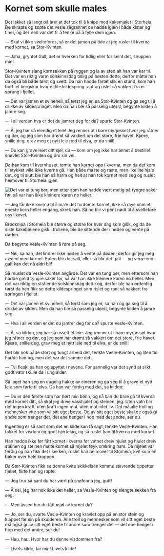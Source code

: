 # Kornet som skulle males

Det lakket så langt på året at det tok til å knipe med kakemjølet i Storheia. De skrapte og sopte det vesle sågrannet de hadde igjen i både kister og tiner, og dermed var det til å tenke på å fylle dem igjen.

— Skal vi ikke sveltefores, så er det jamen på tide at jeg rusler til kverna med kornet, sa Stor-Kvinten.

— Jaha, gryntet Gull, det er hverken for tidlig eller for seint det, snuppen min!

Stor-Kvinten slang kornsekken på ryggen og la av sted alt han var kar til. Det var en riktig varm solskinnsdag tidlig på høsten dette, derfor måtte han da også bli både tørst og svett. Da han hadde fartet slik en stund, kom han borti et bergskar hvor et lite kildespring rant og rislet så vakkert fra ei sprung i fjellet.

— Det var jamen et svinehell, så tørst jeg er, sa Stor-Kvinten og ga seg til å drikke av kildespringet. Men da han ble så passelig utørst, begynte kilden å jamre seg.

— I all verden hva er det du jamrer deg for da? spurte Stor-Kvinten.

— Å, jeg har så elendig et leie! Jeg renner ut i bare myrjøsset hvor jeg råtner og dør, og jeg som har drømt så vakkert om det store, frie havet. Kjære, snille deg, grav meg et nytt leie ned til elva, er du snill!

— Du kan grave leiet ditt sjøl, du — som om jeg ikke har annet å bestille! snøvlet Stor-Kvinten og dro sin vei.

Da han kom til kvernhuset, tømte han kornet opp i kverna, men da det kom til stykket ville ikke kverna gå. Han både maste og raste, men like lite hjalp det, og til slutt ble han så harm og heit at han tok kornet med seg og ruslet heimover til Storheia igjen.

![Det var ei tung bør, men etter som han hadde vært motig på tyngre saker før, så var han ikke kleinere karen no heller.](./tung-bør.png)

— Jeg får ikke kverna til å male det fordømte kornet, ikke så mye som et eneste korn heller engang, skrek han. Så no blir vi pent nødt til å sveltefore oss likevel.

Brødknipa i Storheia ble større og større for hver dag som gikk, og da de siste kakebleiene gikk i trollene, ble de sittende der i nøden og vente på døden.

Da begynte Vesle-Kvinten å røre på seg.

— Nei, sa han, det lindrer ikke nøden å vente på døden, derfor gir jeg meg avsted med kornet. Enten blir det salt, eller så blir det galt — og verre enn galt kan det nå aldri bli!

Så muslet da Vesle-Kvinten avgårde. Det var en tung bør, men ettersom han hadde greid tyngre saker før, så var han ikke kleinere karen no heller. Men det var riktig en strålende solskinnsdag dette og, derfor ble han ordentlig tørst da han fikk se dette kildespringet som rislet og rant så vakkert fra springen i fjellet.

— Det var jamen et svinehell, så tørst som jeg er, sa han og ga seg til å drikke av kilden. Men da han ble så passelig utørst, begynte kilden å jamre seg.

— Hva i all verden er det du jamrer deg for da? spurte Vesle-Kvinten.

— Å, sa kilden, jeg har så usselt et leie. Jeg renner ut i bare myrjøsset hvor jeg råtner og dør, og jeg som har drømt så vakkert om det store, frie havet. Kjære, snille deg, grav meg et nytt leie ned til elva, er du snill!

Det blir nok både stort og tungt arbeid det, tenkte Vesle-Kvinten, og liten tid hadde han og, men det var det samme det.

— Tvi flesk! sa han og spyttet i nevene. For sannelig var det synd at slikt godt vatn skulle dø i ung alder.

Så laget han seg en dugelig hakke av eineren og ga seg til å grave et nytt leie som førte til elva. Da han var ferdig med det, sa kilden:

— Du er den første som har hørt min bønn, og nå kan du bare gå til kverna med kornet ditt, så skal jeg drive vasshjulet og steinen, jeg. Uten vatn blir det ingen kraft, uten kraft ingen mat, uten mat intet liv. Det må alle troll og mennesker vite som vil sitt eget beste. Og av sitt eget beste skal de også gi andre som trenger det, det ene henger i hop med det andre, ser du.

Ingenting er så sant som det en kilde kan få sagt, tenkte Vesle-Kvinten. Han takket for visdom og godt hjertelag, og så ruslet han til kverna med kornet.

Han hadde ikke før fått kornet i kverna før vatnet dreiv hjulet og hjulet dreiv steinen og steinen malte kornet så mjølet føyk omkring ham. Da mjølet var ferdig og han fikk det i sekken, ruslet han heimover til Storheia, kvit som en baker over hele kroppen.

Da Stor-Kvinten fikk se denne kvite skikkelsen komme stavrende oppetter fjellet, flirte han og ropte:

— Jeg trur så sant du har vært på snøfonna jeg, gutt!

— Å nei, jeg har nok ikke det heller, sa Vesle-Kvinten og slengte sekken fra seg.

— Men åssen har du fått mjøl av kornet da?

— Jo, ser du, svarte Vesle-Kvinten og kravlet opp på en stor stein og klappet far sin på skulderen. Alle troll og mennesker som vil sitt eget beste må også gi av sitt eget beste til andre som trenger det — det ene henger i hop med det andre, ser du!

— Hau, hau. Hvor har du denne visdommen fra?

— Livets kilde, far min! Livets kilde!

